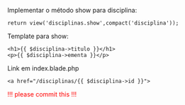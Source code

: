 Implementar o método show para disciplina:

    return view('disciplinas.show',compact('disciplina'));

Template para show:

    <h1>{{ $disciplina->titulo }}</h1>
    <p>{{ $disciplina->ementa }}</p>

Link em index.blade.php

    <a href="/disciplinas/{{ $disciplina->id }}">

<div style="color:red;">!!! please commit this !!!</div>
